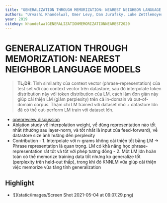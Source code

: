 ```yaml
---
title: "GENERALIZATION THROUGH MEMORIZATION: NEAREST NEIGHBOR LANGUAGE MODELS"
authors: "Urvashi Khandelwal, Omer Levy, Dan Jurafsky, Luke Zettlemoyer, Mike Lewis"
year: 2019
citekey: khandelwalGENERALIZATIONMEMORIZATIONNEAREST2020
---
```


# GENERALIZATION THROUGH MEMORIZATION: NEAREST NEIGHBOR LANGUAGE MODELS
> **TL;DR**:  Tính similarity của context vector (phrase-representation) của test set với các context vector trên datastore, sau đó interpolate token distribution này với token distribution của LM, cách làm đơn giản này giúp cải thiện LM (giảm perplexity) trên cả in-domain và out-of-domain corpus. Thậm chí LM trained với dataset nhỏ + datastore lớn đã có thể out-perform LM train với dataset lớn. 

- [openreview discussion](https://openreview.net/forum?id=HklBjCEKvH)
- Ablation study về interpolation weight, về dùng representation nào tốt nhất (thường sau layer-norm, và tốt nhất là input của feed-forward), về datastore size ảnh hưởng đến perplexity
- Contribution
        - 1. Interpolate với n-grams không cải thiện tốt bằng LM -> Phrase representation là quan trọng. LM có khả năng học phrase-representation rất tốt và tốt với phép tương đồng
        - 2. Một LM lớn hoàn toàn có thể memorize training data tốt nhưng ko generalize tốt (perplexity trên held-out thấp), trong khi đó KNNLM vừa giúp cải thiện việc memorize vừa tăng tính generalization
## Highlight
- ![](static/images/Screen Shot 2021-05-04 at 09.07.29.png)
